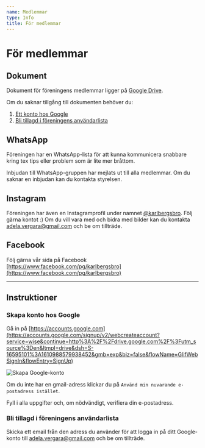 ```yaml
---
name: Medlemmar
type: Info
title: För medlemmar
---
```


# För medlemmar

## Dokument

Dokument för föreningens medlemmar ligger på [Google Drive](https://drive.google.com/drive/folders/1IBlqYulIPX2LnlS6sPGxcx8tWgVsPb25).

Om du saknar tillgång till dokumenten behöver du:

1. [Ett konto hos Google](#skapa-konto-hos-google)
2. [Bli tillagd i föreningens användarlista](#bli-tillagd-i-foreningens-anvandarlista)

## WhatsApp

Föreningen har en WhatsApp-lista för att kunna kommunicera snabbare kring tex tips eller problem som är lite mer bråttom.

Inbjudan till WhatsApp-gruppen har mejlats ut till alla medlemmar. Om du saknar en inbjudan kan du kontakta styrelsen.

## Instagram

Föreningen har även en Instagramprofil under namnet [@karlbergsbro](https://instagram.com/karlbergsbro). Följ gärna kontot :) Om du vill vara med och bidra med bilder kan du kontakta [adela.vergara@gmail.com](mailto:adela.vergara@gmail.com) och be om tillträde.

## Facebook

Följ gärna vår sida på Facebook [https://www.facebook.com/pg/karlbergsbro](https://www.facebook.com/pg/karlbergsbro)

---

## Instruktioner

### Skapa konto hos Google

Gå in på [https://accounts.google.com](https://accounts.google.com/signup/v2/webcreateaccount?service=wise&continue=http%3A%2F%2Fdrive.google.com%2F%3Futm_source%3Den&ltmpl=drive&dsh=S-16595101%3A1610988579938452&gmb=exp&biz=false&flowName=GlifWebSignIn&flowEntry=SignUp)

![Skapa Google-konto](/google-konto.png)

Om du inte har en gmail-adress klickar du på `Använd min nuvarande e-postadress istället`.

Fyll i alla uppgifter och, om nödvändigt, verifiera din e-postadress.

### Bli tillagd i föreningens användarlista

Skicka ett email från den adress du använder för att logga in på ditt Google-konto till [adela.vergara@gmail.com](mailto:adela.vergara@gmail.com) och be om tillträde.
